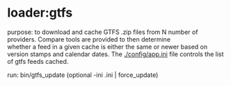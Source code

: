 loader:gtfs
===========

purpose: to download and cache GTFS .zip files from N number of providers. Compare tools are provided to then determine  
         whether a feed in a given cache is either the same or newer based on version stamps and calendar dates.
         The [./config/app.ini](../../../config/app.ini) file controls the list of gtfs feeds cached.

run: bin/gtfs_update (optional -ini <name>.ini | force_update)
